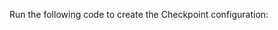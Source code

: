 Run the following code to create the Checkpoint configuration:

```python title="Python" name="version-0.17.23 docs/docusaurus/versioned_docs/version-0.17.23/snippets/athena_python_example.py Add Checkpoint"
```
